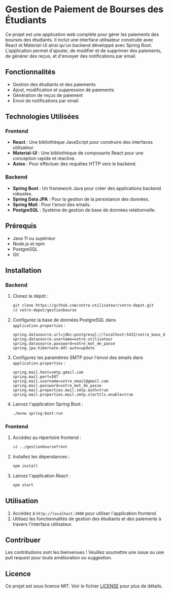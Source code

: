 # Gestion de Paiement de Bourses des Étudiants

Ce projet est une application web complète pour gérer les paiements des bourses des étudiants. Il inclut une interface utilisateur construite avec React et Material-UI ainsi qu'un backend développé avec Spring Boot. L'application permet d'ajouter, de modifier et de supprimer des paiements, de générer des reçus, et d'envoyer des notifications par email.

## Fonctionnalités

- Gestion des étudiants et des paiements
- Ajout, modification et suppression de paiements
- Génération de reçus de paiement
- Envoi de notifications par email

## Technologies Utilisées

### Frontend

- **React** : Une bibliothèque JavaScript pour construire des interfaces utilisateur.
- **Material-UI** : Une bibliothèque de composants React pour une conception rapide et réactive.
- **Axios** : Pour effectuer des requêtes HTTP vers le backend.

### Backend

- **Spring Boot** : Un framework Java pour créer des applications backend robustes.
- **Spring Data JPA** : Pour la gestion de la persistance des données.
- **Spring Mail** : Pour l'envoi des emails.
- **PostgreSQL** : Système de gestion de base de données relationnelle.

## Prérequis

- Java 11 ou supérieur
- Node.js et npm
- PostgreSQL
- Git

## Installation

### Backend

1. Clonez le dépôt :

    ```bash
    git clone https://github.com/votre-utilisateur/votre-depot.git
    cd votre-depot/gestionbourse
    ```

2. Configurez la base de données PostgreSQL dans `application.properties` :

    ```properties
    spring.datasource.url=jdbc:postgresql://localhost:5432/votre_base_de_donnees
    spring.datasource.username=votre_utilisateur
    spring.datasource.password=votre_mot_de_passe
    spring.jpa.hibernate.ddl-auto=update
    ```

3. Configurez les paramètres SMTP pour l'envoi des emails dans `application.properties` :

    ```properties
    spring.mail.host=smtp.gmail.com
    spring.mail.port=587
    spring.mail.username=votre_email@gmail.com
    spring.mail.password=votre_mot_de_passe
    spring.mail.properties.mail.smtp.auth=true
    spring.mail.properties.mail.smtp.starttls.enable=true
    ```

4. Lancez l'application Spring Boot :

    ```bash
    ./mvnw spring-boot:run
    ```

### Frontend

1. Accédez au répertoire frontend :

    ```bash
    cd ../gestionboursefront
    ```

2. Installez les dépendances :

    ```bash
    npm install
    ```

3. Lancez l'application React :

    ```bash
    npm start
    ```

## Utilisation

1. Accédez à `http://localhost:3000` pour utiliser l'application frontend.
2. Utilisez les fonctionnalités de gestion des étudiants et des paiements à travers l'interface utilisateur.

## Contribuer

Les contributions sont les bienvenues ! Veuillez soumettre une issue ou une pull request pour toute amélioration ou suggestion.

## Licence

Ce projet est sous licence MIT. Voir le fichier [LICENSE](LICENSE) pour plus de détails.
